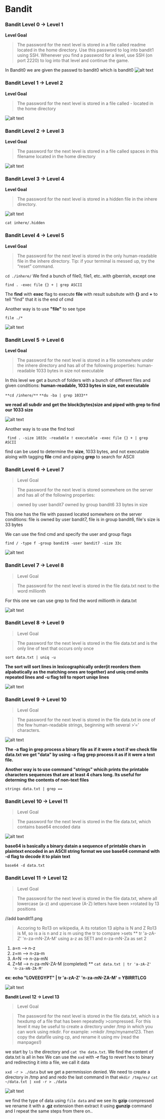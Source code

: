 # Bandit

### **Bandit Level 0 → Level 1**

**Level Goal**
>The password for the next level is stored in a file called readme located in the home directory. Use this password to log into bandit1 using SSH. Whenever you find a password for a level, use SSH (on port 2220) to log into that level and continue the game.


In Bandit0 we are given the passwd to bandit0 which is bandit0
![alt text](https://github.com/esox1/OverTheWire_Writeup/blob/master/bandit-scrshots/bandit0.png)



### **Bandit Level 1 → Level 2**

**Level Goal**
>The password for the next level is stored in a file called - located in the home directory

![alt text](https://github.com/esox1/OverTheWire_Writeup/blob/master/bandit-scrshots/bandit1.png)


### **Bandit Level 2 → Level 3**

**Level Goal**
>The password for the next level is stored in a file called spaces in this filename located in the home directory

![alt text](https://github.com/esox1/OverTheWire_Writeup/blob/master/bandit-scrshots/bandit2.png)


### **Bandit Level 3 → Level 4**

**Level Goal**
>The password for the next level is stored in a hidden file in the inhere directory.

![alt text](https://github.com/esox1/OverTheWire_Writeup/blob/master/bandit-scrshots/bandit3.png)

``` "ls -a" to see ".hidden files/folders" 
cat inhere/.hidden 
```

### **Bandit Level 4 → Level 5**

**Level Goal**
>The password for the next level is stored in the only human-readable file in the inhere directory. Tip: if your terminal is messed up, try the “reset” command.

` cd ./inhere/
`
We find a bunch of file0, file1, etc..with giberrish, except one

` find . -exec file {} + | grep ASCII `

The **find** with **exec** flag to execute **file** with result subsitute with **{}** and **+** to tell "find" that it is the end of cmd

Another way is to use **"file"** to see type

` file ./* `

![alt text](https://github.com/esox1/OverTheWire_Writeup/blob/master/bandit-scrshots/bandit4.png)


### **Bandit Level 5 → Level 6**

**Level Goal**
>The password for the next level is stored in a file somewhere under the inhere directory and has all of the following properties:
>human-readable
>1033 bytes in size
>not executable

In this level we get a bunch of folders with a bunch of different files and given conditions:
**human-readable, 1033 bytes in size, not executable**

` **cd /inhere/** `
` **du -ba | grep 1033** `

**we read all subdir and get the block(bytes)size and piped with grep to find our 1033 size**


![alt text](https://github.com/esox1/OverTheWire_Writeup/blob/master/bandit-scrshots/bandit5.png)


Another way is to use the find tool

` find . -size 1033c -readable ! executable -exec file {} + | grep ASCII`

 find can be used to determine the **size**, 1033 bytes, and not executable aloing with tagging **file** cmd and piping **grep** to search for ASCII



### **Bandit Level 6 → Level 7**

>Level Goal

>The password for the next level is stored somewhere on the server and has all of the following properties:

>owned by user bandit7
>owned by group bandit6
>33 bytes in size

This one has the file with passwd located somewhere on the server
conditions: file is owned by user bandit7, file is in group bandit6, file's size is 33 bytes

We can use the find cmd and specify the user and group flags

`find / -type f -group bandit6 -user bandit7 -size 33c`


![alt text](https://github.com/esox1/OverTheWire_Writeup/blob/master/bandit-scrshots/bandit6.png)


### **Bandit Level 7 → Level 8**

>Level Goal

>The password for the next level is stored in the file data.txt next to the word millionth

For this one we can use grep to find the word millionth in data.txt


![alt text](https://github.com/esox1/OverTheWire_Writeup/blob/master/bandit-scrshots/bandit7.png)



### **Bandit Level 8 → Level 9**

>Level Goal

>The password for the next level is stored in the file data.txt and is the only line of text that occurs only once

` sort data.txt | uniq -u `

**The sort will sort lines in lexicographically order(it reorders them alpabatically as the matching ones are together) and uniq cmd omits repeated lines and -u flag tell to report uniqe lines**

![alt text](https://github.com/esox1/OverTheWire_Writeup/blob/master/bandit-scrshots/bandit8.png)


### **Bandit Level 9 → Level 10**

>Level Goal

>The password for the next level is stored in the file data.txt in one of the few human-readable strings, beginning with several >‘=’ characters.


![alt text](https://github.com/esox1/OverTheWire_Writeup/blob/master/bandit-scrshots/bandit9.png)


**The -a flag in grep process a binary file as if it were a text
if we check file data.txt we get "data" by using -a flag grep process it as if it were a text file.**

**Another way is to use command "strings" whicih prints the printable characters sequences that are at least 4 chars long. Its useful for determing the contents of non-text files**

` strings data.txt | grep == `



### **Bandit Level 10 → Level 11**

>Level Goal

>The password for the next level is stored in the file data.txt, which contains base64 encoded data

![alt text](https://github.com/esox1/OverTheWire_Writeup/blob/master/bandit-scrshots/bandit10.png)

**base64 is basically a binary datain a sequence of printable chars in plaintext encoded in an ASCII string format
we use base64 command with -d flag to decode it to plain text**

` base64 -d data.txt `


### **Bandit Level 11 → Level 12**

>Level Goal

>The password for the next level is stored in the file data.txt, where all lowercase (a-z) and uppercase (A-Z) letters have been >rotated by 13 positions

//add bandit11.png

>Accoring to Ro13 on wikipedia, A its rotation 13 alpha is N and Z Ro13 is M, so is a is n and z is m using the tr to compare >sets
**
tr 'a-zA-Z' 'n-za-mN-ZA-M'
using a-z as SET1 and n-za-mN-Za as set 2
1) a=n --> n-z
2) z=m --> n-za-m
3) A=N --> n-za-mN
4) Z=M --> n-za-mN-ZA-M  (completed)
**
` cat data.txt | tr 'a-zA-Z' 'n-za-mN-ZA-M' `

**ex: echo "LOVEEGYPT" | tr 'a-zA-Z' 'n-za-mN-ZA-M' = YBIRRTLCG**

![alt text](https://github.com/esox1/OverTheWire_Writeup/blob/master/bandit-scrshots/bandit11.png)



**Bandit Level 12 → Level 13**

>Level Goal

>The password for the next level is stored in the file data.txt, which is a hexdump of a file that has been repeatedly >compressed. For this level it may be useful to create a directory under /tmp in which you can work using mkdir. For example: >mkdir /tmp/myname123. Then copy the datafile using cp, and rename it using mv (read the manpages!)

we start by `ls` the directory and `cat the data.txt`. We find the content of data.txt is all in hex
We can use the `xxd` with **-r** flag to revert hex to binary and redirecting it into a file, we call it data

`xxd -r > ./data`
but we get a permmission denied. We need to create a directory in /tmp and and redo the last command in that
`mkdir /tmp/es/`
`cat ~/data.txt | xxd -r > ./data`


![alt text](https://github.com/esox1/OverTheWire_Writeup/blob/master/bandit-scrshots/bandit12a.png)

we find the type of data using `file data` and we see its **gzip** compressed
we rename it with a **.gz** extension then extract it using **gunzip** command
and I repeat the same steps from there on..

